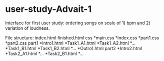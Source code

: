# user-study-Advait-1
Interface for first user study: ordering songs on scale of 1) bpm and 2) variation of loudness.

File structure:
index.html
finished.html
css
*main.css
*index.css
*part1.css
*part2.css
part1
*Intro1.html
*Task1_A1.html
*Task1_A2.html
*...
*Task1_B1.html
*Task1_B2.html
*...
*Outro1.html
part2
*Intro2.html
*Task2_A1.html
*...
*Task2_B1.html
*...